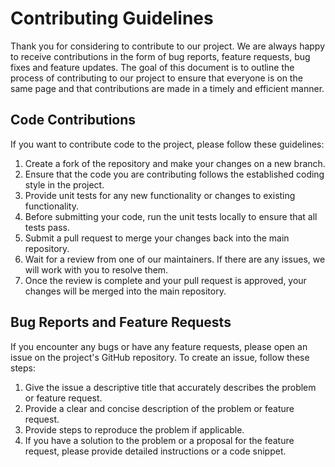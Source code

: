 # Contributing Guidelines
Thank you for considering to contribute to our project. We are always happy to receive contributions in the form of bug reports, feature requests, bug fixes and feature updates.
The goal of this document is to outline the process of contributing to our project to ensure that everyone is on the same page and that contributions are made in a timely and efficient manner.

## Code Contributions
If you want to contribute code to the project, please follow these guidelines:
1.	Create a fork of the repository and make your changes on a new branch.
2.	Ensure that the code you are contributing follows the established coding style in the project.
3.	Provide unit tests for any new functionality or changes to existing functionality.
4.	Before submitting your code, run the unit tests locally to ensure that all tests pass.
5.	Submit a pull request to merge your changes back into the main repository.
6.	Wait for a review from one of our maintainers. If there are any issues, we will work with you to resolve them.
7.	Once the review is complete and your pull request is approved, your changes will be merged into the main repository.
## Bug Reports and Feature Requests
If you encounter any bugs or have any feature requests, please open an issue on the project's GitHub repository. To create an issue, follow these steps:
1.	Give the issue a descriptive title that accurately describes the problem or feature request.
2.	Provide a clear and concise description of the problem or feature request.
3.	Provide steps to reproduce the problem if applicable.
4.	If you have a solution to the problem or a proposal for the feature request, please provide detailed instructions or a code snippet.